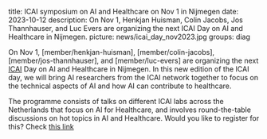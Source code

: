 title: ICAI symposium on AI and Healthcare on Nov 1 in Nijmegen
date: 2023-10-12
description: On Nov 1, Henkjan Huisman, Colin Jacobs, Jos Thannhauser, and Luc Evers are organizing the next ICAI Day on AI and Healthcare in Nijmegen.
picture: news/icai_day_nov2023.jpg
groups: diag

On Nov 1, [member/henkjan-huisman], [member/colin-jacobs], [member/jos-thannhauser], and [member/luc-evers] are organizing the next [ICAI](www.icai.ai) Day on AI and Healthcare in Nijmegen. In this new edition of the ICAI day, we will bring AI researchers from the ICAI network together to  focus on the technical aspects of AI and how AI can contribute to healthcare.

The programme consists of talks on different ICAI labs across the Netherlands that focus on AI for Healthcare, and involves round-the-table discussions on hot topics in AI and Healthcare. Would you like to register for this? Check [this link](https://icai.ai/event/icai-day-november-2023/)
